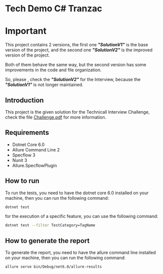 # Tech Demo C# Tranzac

# Important

This project contains 2 versions, the first one ***"SolutionV1"*** is the base version
of the project, and the second one ***"SolutionV2"*** is the improved version of the project.

Both of them behave the same way, but the second version has some improvements in the code 
and file organization.

So, please , check the ***"SolutionV2"*** for the Interview, because the ***"SolutionV1"*** is 
not longer maintained.

## Introduction

This project is the given solution for the Technicall Interview Challenge, check the 
file [Challenge.pdf](Challenge.pdf "Challenge.pdf") for more information.

## Requirements

- Dotnet Core 6.0
- Allure Command Line 2
- Specflow 3
- Nunit 3
- Allure.SpecflowPlugin

## How to run

To run the tests, you need to have the dotnet core 6.0 installed on your machine, 
then you can run the following command:

```bash
dotnet test
```

for the execution of a specific feature, you can use the following command:

```bash
dotnet test --filter TestCategory=TagName
```

## How to generate the report

To generate the report, you need to have the allure command line installed on your machine, 
then you can run the following command:

```bash
allure serve bin/Debug/net6.0/allure-results
```



